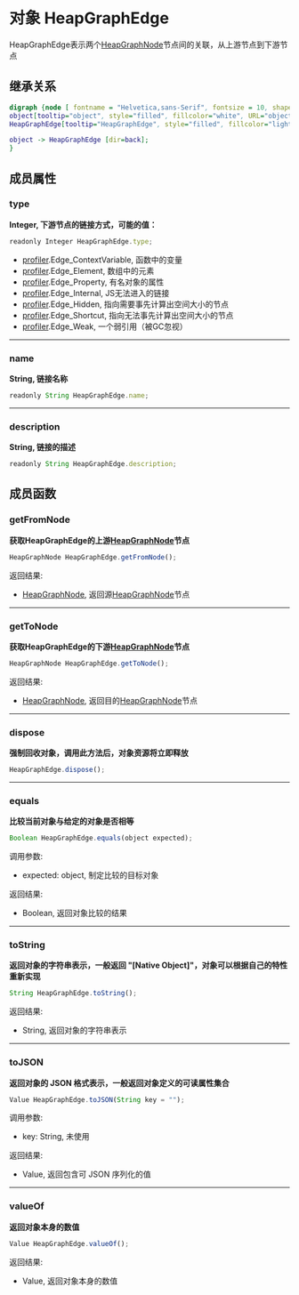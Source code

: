 # 对象 HeapGraphEdge
HeapGraphEdge表示两个[HeapGraphNode](HeapGraphNode.md)节点间的关联，从上游节点到下游节点

## 继承关系
```dot
digraph {node [ fontname = "Helvetica,sans-Serif", fontsize = 10, shape = "record" ];
object[tooltip="object", style="filled", fillcolor="white", URL="object.md", label="{object|dispose()\lequals()\ltoString()\ltoJSON()\lvalueOf()\l}"];
HeapGraphEdge[tooltip="HeapGraphEdge", style="filled", fillcolor="lightgray", label="{HeapGraphEdge|type\lname\ldescription\l|getFromNode()\lgetToNode()\l}"];

object -> HeapGraphEdge [dir=back];
}
```

## 成员属性
        
### type
**Integer, 下游节点的链接方式，可能的值：**

```JavaScript
readonly Integer HeapGraphEdge.type;
```

- [profiler](../../module/ifs/profiler.md).Edge_ContextVariable,  函数中的变量
- [profiler](../../module/ifs/profiler.md).Edge_Element,          数组中的元素
- [profiler](../../module/ifs/profiler.md).Edge_Property,         有名对象的属性
- [profiler](../../module/ifs/profiler.md).Edge_Internal,         JS无法进入的链接
- [profiler](../../module/ifs/profiler.md).Edge_Hidden,           指向需要事先计算出空间大小的节点
- [profiler](../../module/ifs/profiler.md).Edge_Shortcut,         指向无法事先计算出空间大小的节点
- [profiler](../../module/ifs/profiler.md).Edge_Weak,             一个弱引用（被GC忽视）

--------------------------
### name
**String, 链接名称**

```JavaScript
readonly String HeapGraphEdge.name;
```

--------------------------
### description
**String, 链接的描述**

```JavaScript
readonly String HeapGraphEdge.description;
```

## 成员函数
        
### getFromNode
**获取HeapGraphEdge的上游[HeapGraphNode](HeapGraphNode.md)节点**

```JavaScript
HeapGraphNode HeapGraphEdge.getFromNode();
```

返回结果:
* [HeapGraphNode](HeapGraphNode.md), 返回源[HeapGraphNode](HeapGraphNode.md)节点

--------------------------
### getToNode
**获取HeapGraphEdge的下游[HeapGraphNode](HeapGraphNode.md)节点**

```JavaScript
HeapGraphNode HeapGraphEdge.getToNode();
```

返回结果:
* [HeapGraphNode](HeapGraphNode.md), 返回目的[HeapGraphNode](HeapGraphNode.md)节点

--------------------------
### dispose
**强制回收对象，调用此方法后，对象资源将立即释放**

```JavaScript
HeapGraphEdge.dispose();
```

--------------------------
### equals
**比较当前对象与给定的对象是否相等**

```JavaScript
Boolean HeapGraphEdge.equals(object expected);
```

调用参数:
* expected: object, 制定比较的目标对象

返回结果:
* Boolean, 返回对象比较的结果

--------------------------
### toString
**返回对象的字符串表示，一般返回 "[Native Object]"，对象可以根据自己的特性重新实现**

```JavaScript
String HeapGraphEdge.toString();
```

返回结果:
* String, 返回对象的字符串表示

--------------------------
### toJSON
**返回对象的 JSON 格式表示，一般返回对象定义的可读属性集合**

```JavaScript
Value HeapGraphEdge.toJSON(String key = "");
```

调用参数:
* key: String, 未使用

返回结果:
* Value, 返回包含可 JSON 序列化的值

--------------------------
### valueOf
**返回对象本身的数值**

```JavaScript
Value HeapGraphEdge.valueOf();
```

返回结果:
* Value, 返回对象本身的数值

